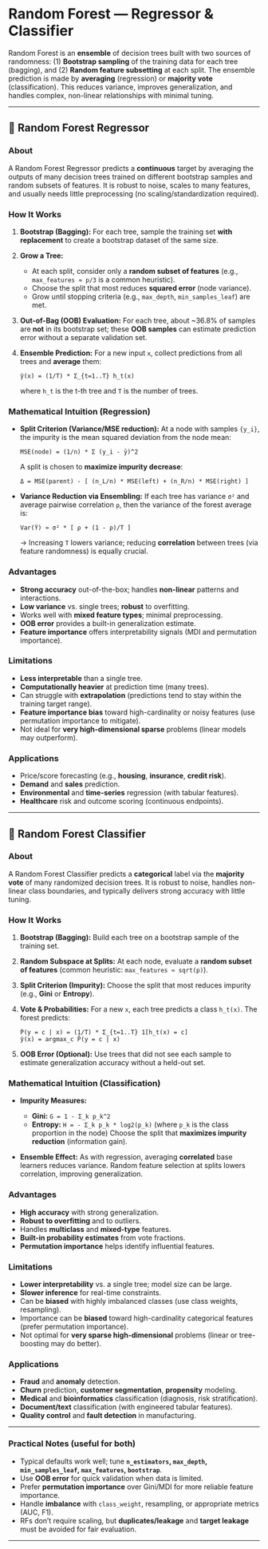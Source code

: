 # Random Forest — Regressor & Classifier

Random Forest is an **ensemble** of decision trees built with two sources of randomness:
(1) **Bootstrap sampling** of the training data for each tree (bagging), and
(2) **Random feature subsetting** at each split.
The ensemble prediction is made by **averaging** (regression) or **majority vote** (classification). This reduces variance, improves generalization, and handles complex, non-linear relationships with minimal tuning.

---

## 🌲 Random Forest **Regressor**

### About

A Random Forest Regressor predicts a **continuous** target by averaging the outputs of many decision trees trained on different bootstrap samples and random subsets of features. It is robust to noise, scales to many features, and usually needs little preprocessing (no scaling/standardization required).

### How It Works

1. **Bootstrap (Bagging):** For each tree, sample the training set **with replacement** to create a bootstrap dataset of the same size.
2. **Grow a Tree:**

   * At each split, consider only a **random subset of features** (e.g., `max_features ≈ p/3` is a common heuristic).
   * Choose the split that most reduces **squared error** (node variance).
   * Grow until stopping criteria (e.g., `max_depth`, `min_samples_leaf`) are met.
3. **Out-of-Bag (OOB) Evaluation:** For each tree, about \~36.8% of samples are **not** in its bootstrap set; these **OOB samples** can estimate prediction error without a separate validation set.
4. **Ensemble Prediction:** For a new input `x`, collect predictions from all trees and **average** them:

   ```
   ŷ(x) = (1/T) * Σ_{t=1..T} h_t(x)
   ```

   where `h_t` is the t-th tree and `T` is the number of trees.

### Mathematical Intuition (Regression)

* **Split Criterion (Variance/MSE reduction):** At a node with samples `{y_i}`, the impurity is the mean squared deviation from the node mean:

  ```
  MSE(node) = (1/n) * Σ (y_i - ȳ)^2
  ```

  A split is chosen to **maximize impurity decrease**:

  ```
  Δ = MSE(parent) - [ (n_L/n) * MSE(left) + (n_R/n) * MSE(right) ]
  ```
* **Variance Reduction via Ensembling:** If each tree has variance `σ²` and average pairwise correlation `ρ`, then the variance of the forest average is:

  ```
  Var(Ŷ) ≈ σ² * [ ρ + (1 - ρ)/T ]
  ```

  → Increasing `T` lowers variance; reducing **correlation** between trees (via feature randomness) is equally crucial.

### Advantages

* **Strong accuracy** out-of-the-box; handles **non-linear** patterns and interactions.
* **Low variance** vs. single trees; **robust** to overfitting.
* Works well with **mixed feature types**; minimal preprocessing.
* **OOB error** provides a built-in generalization estimate.
* **Feature importance** offers interpretability signals (MDI and permutation importance).

### Limitations

* **Less interpretable** than a single tree.
* **Computationally heavier** at prediction time (many trees).
* Can struggle with **extrapolation** (predictions tend to stay within the training target range).
* **Feature importance bias** toward high-cardinality or noisy features (use permutation importance to mitigate).
* Not ideal for **very high-dimensional sparse** problems (linear models may outperform).

### Applications

* Price/score forecasting (e.g., **housing**, **insurance**, **credit risk**).
* **Demand** and **sales** prediction.
* **Environmental** and **time-series** regression (with tabular features).
* **Healthcare** risk and outcome scoring (continuous endpoints).

---

## 🌲 Random Forest **Classifier**

### About

A Random Forest Classifier predicts a **categorical** label via the **majority vote** of many randomized decision trees. It is robust to noise, handles non-linear class boundaries, and typically delivers strong accuracy with little tuning.

### How It Works

1. **Bootstrap (Bagging):** Build each tree on a bootstrap sample of the training set.
2. **Random Subspace at Splits:** At each node, evaluate a **random subset of features** (common heuristic: `max_features ≈ sqrt(p)`).
3. **Split Criterion (Impurity):** Choose the split that most reduces impurity (e.g., **Gini** or **Entropy**).
4. **Vote & Probabilities:** For a new `x`, each tree predicts a class `h_t(x)`. The forest predicts:

   ```
   P̂(y = c | x) = (1/T) * Σ_{t=1..T} 1[h_t(x) = c]
   ŷ(x) = argmax_c P̂(y = c | x)
   ```
5. **OOB Error (Optional):** Use trees that did not see each sample to estimate generalization accuracy without a held-out set.

### Mathematical Intuition (Classification)

* **Impurity Measures:**

  * **Gini:** `G = 1 - Σ_k p_k^2`
  * **Entropy:** `H = - Σ_k p_k * log2(p_k)`
    (where `p_k` is the class proportion in the node)
    Choose the split that **maximizes impurity reduction** (information gain).
* **Ensemble Effect:** As with regression, averaging **correlated** base learners reduces variance. Random feature selection at splits lowers correlation, improving generalization.

### Advantages

* **High accuracy** with strong generalization.
* **Robust to overfitting** and to outliers.
* Handles **multiclass** and **mixed-type** features.
* **Built-in probability estimates** from vote fractions.
* **Permutation importance** helps identify influential features.

### Limitations

* **Lower interpretability** vs. a single tree; model size can be large.
* **Slower inference** for real-time constraints.
* Can be **biased** with highly imbalanced classes (use class weights, resampling).
* Importance can be **biased** toward high-cardinality categorical features (prefer permutation importance).
* Not optimal for **very sparse high-dimensional** problems (linear or tree-boosting may do better).

### Applications

* **Fraud** and **anomaly** detection.
* **Churn** prediction, **customer segmentation**, **propensity** modeling.
* **Medical** and **bioinformatics** classification (diagnosis, risk stratification).
* **Document/text** classification (with engineered tabular features).
* **Quality control** and **fault detection** in manufacturing.

---

### Practical Notes (useful for both)

* Typical defaults work well; tune **`n_estimators`, `max_depth`, `min_samples_leaf`, `max_features`, `bootstrap`**.
* Use **OOB error** for quick validation when data is limited.
* Prefer **permutation importance** over Gini/MDI for more reliable feature importance.
* Handle **imbalance** with `class_weight`, resampling, or appropriate metrics (AUC, F1).
* RFs don’t require scaling, but **duplicates/leakage** and **target leakage** must be avoided for fair evaluation.

---
